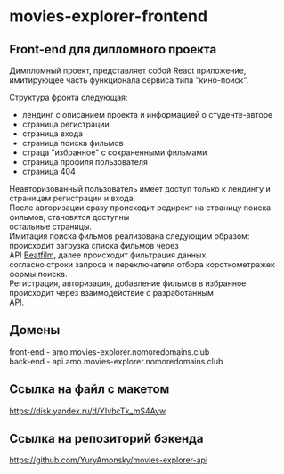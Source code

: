 # movies-explorer-frontend

## Front-end для дипломного проекта  
  
Димпломный проект, представляет собой React приложение, имитирующее часть функционала
сервиса типа "кино-поиск".  

Структура фронта следующая:  
- лендинг c описанием проекта и информацией о студенте-авторе  
- страница регистрации  
- страница входа  
- страница поиска фильмов  
- страца "избранное" с сохраненными фильмами  
- страница профиля пользователя  
- страница 404  

Неавторизованный пользователь имеет доступ только к лендингу и страницам регистрации и входа.  
После авторизации сразу происходит редирект на страницу поиска фильмов, становятся доступны  
остальные страницы.  
Имитация поиска фильмов реализована следующим образом: происходит загрузка списка фильмов через  
API [Beatfilm](https://api.nomoreparties.co/beatfilm-movies), далее происходит фильтрация данных  
согласно строки запроса и переключателя отбора короткометражек формы поиска.  
Регистрация, авторизация, добавление фильмов в избранное происходит через взаимодействие с разработанным  
API.

## Домены

front-end - amo.movies-explorer.nomoredomains.club  
back-end - api.amo.movies-explorer.nomoredomains.club

## Ссылка на файл с макетом

https://disk.yandex.ru/d/YIvbcTk_mS4Ayw  
  
## Ccылка на репозиторий бэкенда  

https://github.com/YuryAmonsky/movies-explorer-api
